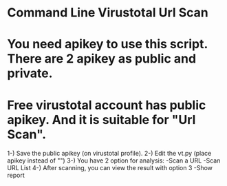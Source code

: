 # Command Line Virustotal Url Scan
# You need apikey to use this script. There are 2 apikey as public and private.
# Free virustotal account has public apikey. And it is suitable for "Url Scan".

1-) Save the public apikey (on virustotal profile).
2-) Edit the vt.py (place apikey instead of "<apikey>")
3-) You have 2 option for analysis:
    -Scan a URL
    -Scan URL List
4-) After scanning, you can view the result with option 3
    -Show report
